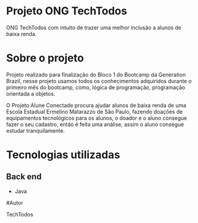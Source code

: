 # Projeto ONG TechTodos
ONG TechTodos com intuito de trazer uma melhor inclusão a alunos de baixa renda.

# Sobre o projeto

Projeto realizado para finalização do Bloco 1 do Bootcamp da Generation Brazil, nesse projeto usamos todos os conhecimentos adquiridos durante o primeiro mês do bootcamp, como, lógica de programação, programação orientada a objetos. 

O Projeto Alune Conectade procura ajudar alunos de baixa renda de uma Escola Estadual Ermelino Matarazzo de São Paulo, fazendo doações de equipamentos tecnológicos para os alunos, o doador e o aluno consegue fazer o seu cadastro, então é feita uma análise, assim o aluno consegue estudar tranquilamente.  


# Tecnologias utilizadas
## Back end
- Java

#Autor

TechTodos
